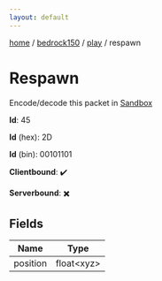 ```yaml
---
layout: default
---
```


[home](/)  /  [bedrock150](/protocol/bedrock150)  /  [play](/protocol/bedrock150/play)  /  respawn

# Respawn

Encode/decode this packet in [Sandbox](../../../sandbox/bedrock150#play.respawn)

**Id**: 45

**Id** (hex): 2D

**Id** (bin): 00101101

**Clientbound**: ✔️

**Serverbound**: ✖️

## Fields

Name | Type
---|---
position | float&lt;xyz&gt;
